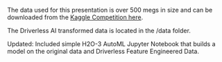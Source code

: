The data used for this presentation is over 500 megs in size and can be downloaded from the [Kaggle Competition here](https://www.kaggle.com/c/loan-default-prediction). 

The Driverless AI transformed data is located in the /data folder.

Updated: Included simple H2O-3 AutoML Jupyter Notebook that builds a model on the original data and Driverless Feature Engineered Data. 